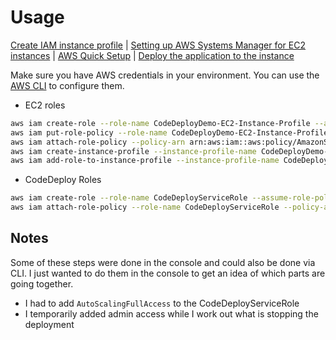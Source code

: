 # Usage

[Create IAM instance profile](https://docs.aws.amazon.com/codedeploy/latest/userguide/getting-started-create-iam-instance-profile.html) | [Setting up AWS Systems Manager for EC2 instances](https://docs.aws.amazon.com/systems-manager/latest/userguide/systems-manager-setting-up-ec2.html) | [AWS Quick Setup](https://us-west-2.console.aws.amazon.com/systems-manager/quick-setup/?region=ap-southeast-2) | [Deploy the application to the instance](https://docs.aws.amazon.com/codedeploy/latest/userguide/tutorials-github-deploy-application.html)

Make sure you have AWS credentials in your environment. You can use the [AWS CLI](https://aws.amazon.com/cli/) to configure them.

- EC2 roles

```bash
aws iam create-role --role-name CodeDeployDemo-EC2-Instance-Profile --assume-role-policy-document file://CodeDeployDemo-EC2-Trust.json
aws iam put-role-policy --role-name CodeDeployDemo-EC2-Instance-Profile --policy-name CodeDeployDemo-EC2-Permissions --policy-document file://CodeDeployDemo-EC2-Permissions.json
aws iam attach-role-policy --policy-arn arn:aws:iam::aws:policy/AmazonSSMManagedInstanceCore --role-name CodeDeployDemo-EC2-Instance-Profile
aws iam create-instance-profile --instance-profile-name CodeDeployDemo-EC2-Instance-Profile
aws iam add-role-to-instance-profile --instance-profile-name CodeDeployDemo-EC2-Instance-Profile --role-name CodeDeployDemo-EC2-Instance-Profile
```

- CodeDeploy Roles

```bash
aws iam create-role --role-name CodeDeployServiceRole --assume-role-policy-document file://CodeDeployDemo-Trust.json
aws iam attach-role-policy --role-name CodeDeployServiceRole --policy-arn arn:aws:iam::aws:policy/service-role/AWSCodeDeployRole # varies if you use lamba or ecs
```

## Notes

Some of these steps were done in the console and could also be done via CLI. I just wanted to do them in the console to get an idea of which parts are going together.

- I had to add `AutoScalingFullAccess` to the CodeDeployServiceRole
- I temporarily added admin access while I work out what is stopping the deployment
